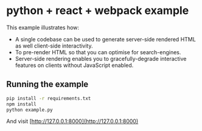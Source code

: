 python + react + webpack example
================================

This example illustrates how:
- A single codebase can be used to generate server-side 
  rendered HTML as well client-side interactivity.
- To pre-render HTML so that you can optimise for search-engines.
- Server-side rendering enables you to gracefully-degrade 
  interactive features on clients without JavaScript enabled.


Running the example
-------------------

```bash
pip install -r requirements.txt
npm install
python example.py
```

And visit [http://127.0.0.1:8000](http://127.0.0.1:8000)

